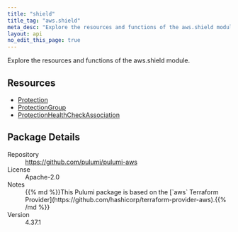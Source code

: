```yaml
---
title: "shield"
title_tag: "aws.shield"
meta_desc: "Explore the resources and functions of the aws.shield module."
layout: api
no_edit_this_page: true
---
```


<!-- WARNING: this file was generated by Pulumi Docs Generator. -->
<!-- Do not edit by hand unless you're certain you know what you are doing! -->

Explore the resources and functions of the aws.shield module.

<h2 id="resources">Resources</h2>
<ul class="api">
    <li><a href="protection" title="Protection"><span class="api-symbol api-symbol--resource"></span>Protection</a></li>
    <li><a href="protectiongroup" title="ProtectionGroup"><span class="api-symbol api-symbol--resource"></span>ProtectionGroup</a></li>
    <li><a href="protectionhealthcheckassociation" title="ProtectionHealthCheckAssociation"><span class="api-symbol api-symbol--resource"></span>ProtectionHealthCheckAssociation</a></li>
</ul>

<h2 id="package-details">Package Details</h2>
<dl class="package-details">
	<dt>Repository</dt>
	<dd><a href="https://github.com/pulumi/pulumi-aws">https://github.com/pulumi/pulumi-aws</a></dd>
	<dt>License</dt>
	<dd>Apache-2.0</dd>
	<dt>Notes</dt>
	<dd>{{% md %}}This Pulumi package is based on the [`aws` Terraform Provider](https://github.com/hashicorp/terraform-provider-aws).{{% /md %}}</dd>
	<dt>Version</dt>
	<dd>4.37.1</dd>
</dl>

